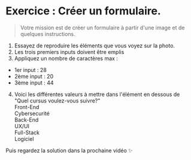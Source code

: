 # Exercice : Créer un formulaire.

> Votre mission est de créer un formulaire à partir d'une image et de quelques instructions.


1. Essayez de reproduire les éléments que vous voyez sur la photo.
2. Les trois premiers inputs doivent être emplis
3. Appliquez un nombre de caractères max :
- 1er input : 28
- 2ème input : 20
- 3ème input : 44
4. Voici les différentes valeurs à mettre dans l'élément en dessous de "Quel cursus voulez-vous suivre?"<br>
Front-End <br>
Cybersecurité<br>
Back-End<br>
UX/UI<br>
Full-Stack<br>
Logiciel<br>


Puis regardez la solution dans la prochaine vidéo ✨